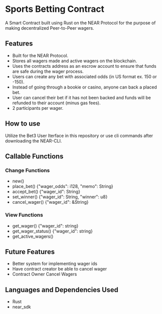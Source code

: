 # Sports Betting Contract

A Smart Contract built using Rust on the NEAR Protocol for the purpose of making decentralized Peer-to-Peer wagers.

## Features

- Built for the NEAR Protocol.
- Stores all wagers made and active wagers on the blockchain.
- Uses the contracts address as an escrow account to ensure that funds are safe during the wager process.
- Users can create any bet with associated odds (in US format ex. 150 or -150).
- Instead of going through a bookie or casino, anyone can back a placed bet.
- User can cancel their bet if it has not been backed and funds will be refunded to their account (minus gas fees).
- 2 participants per wager.

## How to use

Utilize the Bet3 User Iterface in this repository or use cli commands after downloading the NEAR-CLI.

## Callable Functions

### Change Functions

- new()
- place_bet() {"wager_odds": i128, "memo": String}
- accept_bet() {"wager_id": String}
- set_winner() {"wager_id": String, "winner": u8}
- cancel_wager() {"wager_id": &String}

### View Functions

- get_wager() {"wager_id": string}
- get_wager_status() {"wager_id": string}
- get_active_wagers()

## Future Features

- Better system for implementing wager ids
- Have contract creator be able to cancel wager
- Contract Owner Cancel Wagers

## Languages and Dependencies Used

- Rust
- near_sdk
